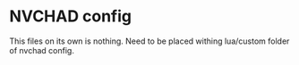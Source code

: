 # NVCHAD config

This files on its own is nothing. Need to be placed withing lua/custom folder of nvchad config.
